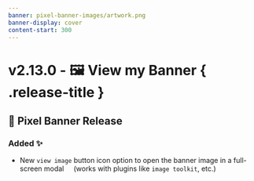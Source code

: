 ```yaml
---
banner: pixel-banner-images/artwork.png
banner-display: cover
content-start: 300
---
```


# v2.13.0 - 🖼️ View my Banner { .release-title }
## 🚩 Pixel Banner Release

### Added ✨
- New `view image` button icon option to open the banner image in a full-screen modal  
  (works with plugins like `image toolkit`, etc.)